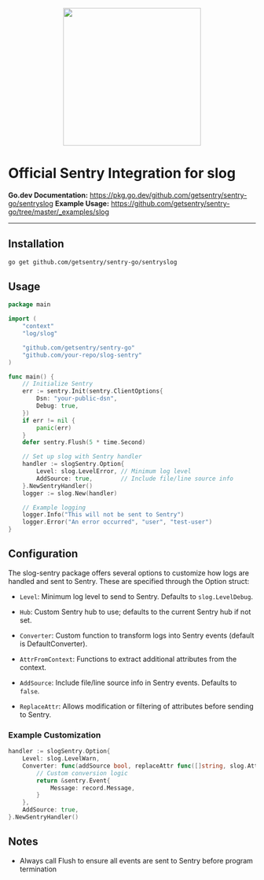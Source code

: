 <p align="center">
  <a href="https://sentry.io" target="_blank" align="center">
    <img src="https://sentry-brand.storage.googleapis.com/sentry-logo-black.png" width="280">
  </a>
  <br />
</p>

# Official Sentry Integration for slog

**Go.dev Documentation:** https://pkg.go.dev/github.com/getsentry/sentry-go/sentryslog
**Example Usage:** https://github.com/getsentry/sentry-go/tree/master/_examples/slog

---

## Installation

```sh
go get github.com/getsentry/sentry-go/sentryslog
```

## Usage

```go
package main

import (
	"context"
	"log/slog"

	"github.com/getsentry/sentry-go"
	"github.com/your-repo/slog-sentry"
)

func main() {
	// Initialize Sentry
	err := sentry.Init(sentry.ClientOptions{
		Dsn: "your-public-dsn",
		Debug: true,
	})
	if err != nil {
		panic(err)
	}
	defer sentry.Flush(5 * time.Second)

	// Set up slog with Sentry handler
	handler := slogSentry.Option{
		Level: slog.LevelError, // Minimum log level
		AddSource: true,        // Include file/line source info
	}.NewSentryHandler()
	logger := slog.New(handler)

	// Example logging
	logger.Info("This will not be sent to Sentry")
	logger.Error("An error occurred", "user", "test-user")
}
```

## Configuration

The slog-sentry package offers several options to customize how logs are handled and sent to Sentry. These are specified through the Option struct:

- `Level`: Minimum log level to send to Sentry. Defaults to `slog.LevelDebug`.

- `Hub`: Custom Sentry hub to use; defaults to the current Sentry hub if not set.

- `Converter`: Custom function to transform logs into Sentry events (default is DefaultConverter).

- `AttrFromContext`: Functions to extract additional attributes from the context.

- `AddSource`: Include file/line source info in Sentry events. Defaults to `false`.

- `ReplaceAttr`:  Allows modification or filtering of attributes before sending to Sentry.


### Example Customization

```go
handler := slogSentry.Option{
	Level: slog.LevelWarn,
	Converter: func(addSource bool, replaceAttr func([]string, slog.Attr) slog.Attr, attrs []slog.Attr, groups []string, record *slog.Record, hub *sentry.Hub) *sentry.Event {
		// Custom conversion logic
		return &sentry.Event{
			Message: record.Message,
		}
	},
	AddSource: true,
}.NewSentryHandler()
```

## Notes

- Always call Flush to ensure all events are sent to Sentry before program termination
